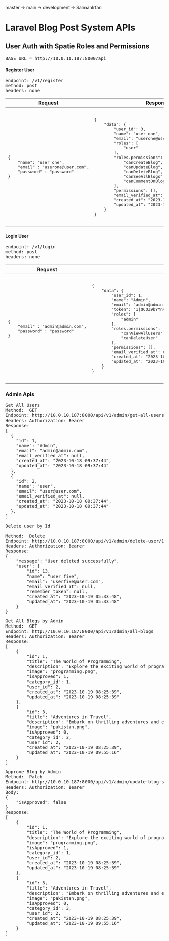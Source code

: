 master -> main -> development -> SalmanIrfan

<!-- APIs -->
<h1>Laravel Blog Post System APIs</h1>

<h2> User Auth with Spatie Roles and Permissions</h2>

<!-- Register user -->
<pre>
BASE_URL = http://10.0.10.187:8000/api
</pre>
<h4>Register User</h4>
<pre>
endpoint: /v1/register
method: post
headers: none
</pre>

<table>
  <thead>
    <tr>
    <!-- table headers -->
      <th>Request</th>
      <th>Response</th>
    </tr>
  </thead>
  <tbody>
    <tr>
      <td>
        <pre>
        <!-- request -->
{
    "name": "user one",
    "email" : "userone@user.com",
    "password" : "password"
}
        </pre>
      </td>
      <td>
        <pre>
        <!-- response -->
{
    "data": {
        "user_id": 3,
        "name": "user one",
        "email": "userone@user.com",
        "roles": [
            "user"
        ],
        "roles.permissions": [
            "canCreateBlog",
            "canUpdateBlog",
            "canDeleteBlog",
            "canSeeAllBlogs",
            "canCommentOnBlogs"
        ],
        "permissions": [],
        "email_verified_at": null,
        "created_at": "2023-10-17T11:18:23.000000Z",
        "updated_at": "2023-10-17T11:18:23.000000Z"
    }
}
        </pre>
      </td>
    </tr>
  </tbody>
</table>

<!-- login -->

<h4>Login User</h4>
<pre>
endpoint: /v1/login
method: post
headers: none
</pre>

<table>
  <thead>
    <tr>
    <!-- table headers -->
      <th>Request</th>
      <th>Response</th>
    </tr>
  </thead>
  <tbody>
    <tr>
      <td>
        <pre>
        <!-- request -->
{
    "email" : "admin@admin.com",
    "password" : "password"
}
        </pre>
      </td>
      <td>
        <pre>
        <!-- response -->
{
    "data": {
        "user_id": 1,
        "name": "Admin",
        "email": "admin@admin.com",
        "token": "1|QCOZ9bYYnvRqcEJKkcnr3Y2uNCjjtbMTyEgqTHPse1067711",
        "roles": [
            "admin"
        ],
        "roles.permissions": [
            "canViewAllUsers",
            "canDeleteUser"
        ],
        "permissions": [],
        "email_verified_at": null,
        "created_at": "2023-10-17T11:12:46.000000Z",
        "updated_at": "2023-10-17T11:12:46.000000Z"
    }
}
        </pre>
      </td>
    </tr>
  </tbody>
</table>

<!-- dev branch -->
<!-- branch Salman -->

<h3>Admin Apis</h3>
<pre>
Get All Users
Method:  GET
Endpoint: http://10.0.10.187:8000/api/v1/admin/get-all-users
Headers: Authorization: Bearer <Token>
Response:
[
  {
    "id": 1,
    "name": "Admin",
    "email": "admin@admin.com",
    "email_verified_at": null,
    "created_at": "2023-10-18 09:37:44",
    "updated_at": "2023-10-18 09:37:44"
  },
  {
    "id": 2,
    "name": "user",
    "email": "user@user.com",
    "email_verified_at": null,
    "created_at": "2023-10-18 09:37:44",
    "updated_at": "2023-10-18 09:37:44"
  },
]
</pre>

<!-- delete user -->
<pre>
Delete user by Id

Method:  Delete
Endpoint: http://10.0.10.187:8000/api/v1/admin/delete-user/13
Headers: Authorization: Bearer <Token>
Response:
{
    "message": "User deleted successfully",
    "user": {
        "id": 13,
        "name": "user five",
        "email": "userfive@user.com",
        "email_verified_at": null,
        "remember_token": null,
        "created_at": "2023-10-19 05:33:48",
        "updated_at": "2023-10-19 05:33:48"
    }
}
</pre>

<!-- admin - blogs -->

<pre>
Get All Blogs by Admin
Method:  GET
Endpoint: http://10.0.10.187:8000/api/v1/admin/all-blogs
Headers: Authorization: Bearer <Token>
Response:
[
    {
        "id": 1,
        "title": "The World of Programming",
        "description": "Explore the exciting world of programming and coding.",
        "image": "programming.png",
        "isApproved": 1,
        "category_id": 1,
        "user_id": 2,
        "created_at": "2023-10-19 08:25:39",
        "updated_at": "2023-10-19 08:25:39"
    },
    {
        "id": 3,
        "title": "Adventures in Travel",
        "description": "Embark on thrilling adventures and explore new places around the world.",
        "image": "pakistan.png",
        "isApproved": 0,
        "category_id": 3,
        "user_id": 2,
        "created_at": "2023-10-19 08:25:39",
        "updated_at": "2023-10-19 09:55:16"
    }
]
</pre>

<!-- update blog status -->
<pre>
Approve Blog by Admin
Method:  Patch
Endpoint: http://10.0.10.187:8000/api/v1/admin/update-blog-status/3
Headers: Authorization: Bearer <Token>
Body:
{
    "isApproved": false
}
Response:
[
    {
        "id": 1,
        "title": "The World of Programming",
        "description": "Explore the exciting world of programming and coding.",
        "image": "programming.png",
        "isApproved": 1,
        "category_id": 1,
        "user_id": 2,
        "created_at": "2023-10-19 08:25:39",
        "updated_at": "2023-10-19 08:25:39"
    },
    {
        "id": 3,
        "title": "Adventures in Travel",
        "description": "Embark on thrilling adventures and explore new places around the world.",
        "image": "pakistan.png",
        "isApproved": 0,
        "category_id": 3,
        "user_id": 2,
        "created_at": "2023-10-19 08:25:39",
        "updated_at": "2023-10-19 09:55:16"
    }
]
</pre>
